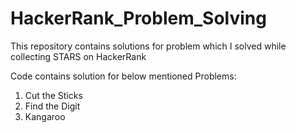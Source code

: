 # HackerRank_Problem_Solving
This repository contains solutions for problem which I solved while collecting STARS on HackerRank

Code contains solution for below mentioned Problems:

1. Cut the Sticks
2. Find the Digit
3. Kangaroo
